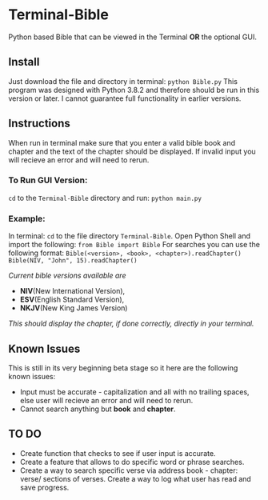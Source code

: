 # Terminal-Bible
 Python based Bible that can be viewed in the Terminal **OR** the optional GUI.

## Install 
Just download the file and directory in terminal:
`python Bible.py` This program was designed with Python 3.8.2 and therefore should be run in this version or later. I cannot guarantee full functionality in earlier versions.

## Instructions
When run in terminal make sure that you enter a valid bible book and chapter and the text of the chapter should be displayed. If invalid input you will recieve an error and will need to rerun. 

### To Run GUI Version:
`cd` to the `Terminal-Bible` directory and run:
`python main.py`

### Example:
In terminal: 
`cd` to the file directory `Terminal-Bible`.
Open Python Shell and import the following:
`from Bible import Bible`
For searches you can use the following format:
`Bible(<version>, <book>, <chapter>).readChapter()`
`Bible(NIV, "John", 15).readChapter()`

*Current bible versions available are*
- **NIV**(New International Version), 
- **ESV**(English Standard Version), 
- **NKJV**(New King James Version)

*This should display the chapter, if done correctly, directly in your terminal.*



## Known Issues
This is still in its very beginning beta stage so it here are the following known issues:
* Input must be accurate - capitalization and all with no trailing spaces, else user will recieve an error and will need to rerun.
* Cannot search anything but **book** and **chapter**. 

## TO DO
- Create function that checks to see if user input is accurate.
- Create a feature that allows to do specific word or phrase searches.
- Create a way to search specific verse via address book - chapter: verse/
  sections of verses.
  Create a way to log what user has read and save progress.